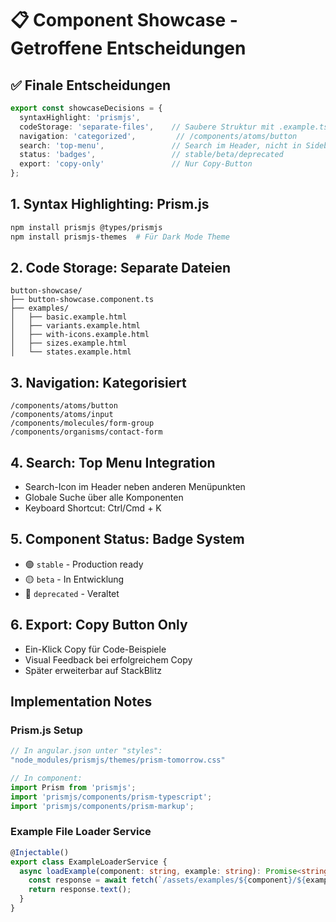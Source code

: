 # 📋 Component Showcase - Getroffene Entscheidungen

## ✅ Finale Entscheidungen

```typescript
export const showcaseDecisions = {
  syntaxHighlight: 'prismjs',
  codeStorage: 'separate-files',    // Saubere Struktur mit .example.ts Dateien
  navigation: 'categorized',         // /components/atoms/button
  search: 'top-menu',               // Search im Header, nicht in Sidebar
  status: 'badges',                 // stable/beta/deprecated
  export: 'copy-only'               // Nur Copy-Button
};
```

## 1. Syntax Highlighting: **Prism.js**
```bash
npm install prismjs @types/prismjs
npm install prismjs-themes  # Für Dark Mode Theme
```

## 2. Code Storage: **Separate Dateien**
```
button-showcase/
├── button-showcase.component.ts
├── examples/
│   ├── basic.example.html
│   ├── variants.example.html
│   ├── with-icons.example.html
│   ├── sizes.example.html
│   └── states.example.html
```

## 3. Navigation: **Kategorisiert**
```
/components/atoms/button
/components/atoms/input
/components/molecules/form-group
/components/organisms/contact-form
```

## 4. Search: **Top Menu Integration**
- Search-Icon im Header neben anderen Menüpunkten
- Globale Suche über alle Komponenten
- Keyboard Shortcut: Ctrl/Cmd + K

## 5. Component Status: **Badge System**
- 🟢 `stable` - Production ready
- 🟡 `beta` - In Entwicklung
- 🔴 `deprecated` - Veraltet

## 6. Export: **Copy Button Only**
- Ein-Klick Copy für Code-Beispiele
- Visual Feedback bei erfolgreichem Copy
- Später erweiterbar auf StackBlitz

## Implementation Notes

### Prism.js Setup
```typescript
// In angular.json unter "styles":
"node_modules/prismjs/themes/prism-tomorrow.css"

// In component:
import Prism from 'prismjs';
import 'prismjs/components/prism-typescript';
import 'prismjs/components/prism-markup';
```

### Example File Loader Service
```typescript
@Injectable()
export class ExampleLoaderService {
  async loadExample(component: string, example: string): Promise<string> {
    const response = await fetch(`/assets/examples/${component}/${example}.example.html`);
    return response.text();
  }
}
```
